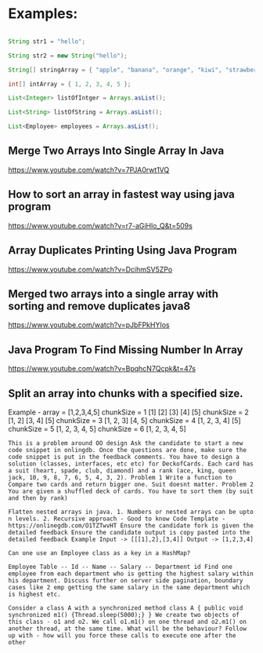 # Examples:
```java

String str1 = "hello";

String str2 = new String("hello");

String[] stringArray = { "apple", "banana", "orange", "kiwi", "strawberry" };

int[] intArray = { 1, 2, 3, 4, 5 };

List<Integer> listOfIntger = Arrays.asList();

List<String> listOfString = Arrays.asList();

List<Employee> employees = Arrays.asList();

```


## Merge Two Arrays Into Single Array In Java
https://www.youtube.com/watch?v=7PJA0rwt1VQ

## How to sort an array in fastest way using java program
https://www.youtube.com/watch?v=r7-aGiHlo_Q&t=509s

## Array Duplicates Printing Using Java Program
https://www.youtube.com/watch?v=DcihmSV5ZPo

## Merged two arrays into a single array with sorting and remove duplicates java8
https://www.youtube.com/watch?v=pJbFPkHYIos

## Java Program To Find Missing Number In Array
https://www.youtube.com/watch?v=BpqhcN7Qcpk&t=47s

## Split an array into chunks with a specified size.
Example - array = [1,2,3,4,5] chunkSize = 1 [1] [2] [3] [4] [5] chunkSize = 2 [1, 2] [3, 4] [5] chunkSize = 3 [1, 2, 3] [4, 5] chunkSize = 4 [1, 2, 3, 4] [5] chunkSize = 5 [1, 2, 3, 4, 5] chunkSize = 6 [1, 2, 3, 4, 5]

```
This is a problem around OO design Ask the candidate to start a new code snippet in onlingdb. Once the questions are done, make sure the code snippet is put in the feedback comments. You have to design a solution (classes, interfaces, etc etc) for DeckofCards. Each card has a suit (heart, spade, club, diamond) and a rank (ace, king, queen jack, 10, 9, 8, 7, 6, 5, 4, 3, 2). Problem 1 Write a function to Compare two cards and return bigger one. Suit doesnt matter. Problem 2 You are given a shuffled deck of cards. You have to sort them (by suit and then by rank) 

Flatten nested arrays in java. 1. Numbers or nested arrays can be upto n levels. 2. Recursive approach - Good to know Code Template - https://onlinegdb.com/O1TZTwvHT Ensure the candidate fork is given the detailed feedback Ensure the candidate output is copy pasted into the detailed feedback Example Input -> [[[1],2],[3,4]] Output -> [1,2,3,4]

Can one use an Employee class as a key in a HashMap?

Employee Table -- Id -- Name -- Salary -- Department id Find one employee from each department who is getting the highest salary within his department. Discuss further on server side pagination, boundary cases like 2 emp getting the same salary in the same department which is highest etc.

Consider a class A with a synchronized method class A { public void synchronized m1() {Thread.sleep(5000);} } We create two objects of this class - o1 and o2. We call o1.m1() on one thread and o2.m1() on another thread, at the same time. What will be the behaviour? Follow up with - how will you force these calls to execute one after the other

```